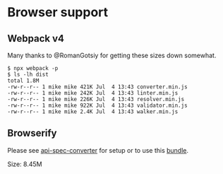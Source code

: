 # Browser support

## Webpack v4

Many thanks to @RomanGotsiy for getting these sizes down somewhat.

```shell
$ npx webpack -p
$ ls -lh dist
total 1.8M
-rw-r--r-- 1 mike mike 421K Jul  4 13:43 converter.min.js
-rw-r--r-- 1 mike mike 242K Jul  4 13:43 linter.min.js
-rw-r--r-- 1 mike mike 226K Jul  4 13:43 resolver.min.js
-rw-r--r-- 1 mike mike 922K Jul  4 13:43 validator.min.js
-rw-r--r-- 1 mike mike 2.4K Jul  4 13:43 walker.min.js
```

## Browserify

Please see [api-spec-converter](https://github.com/LucyBot-Inc/api-spec-converter/) for setup or to use this [bundle](https://github.com/LucyBot-Inc/api-spec-converter/blob/master/dist/api-spec-converter.js).

Size: 8.45M
